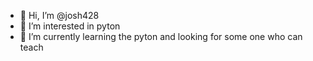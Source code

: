 - 👋 Hi, I’m @josh428
- 👀 I’m interested in pyton
- 🌱 I’m currently learning the pyton and looking for some one who can teach 



<!---
josh428/josh428 is a ✨ special ✨ repository because its `README.md` (this file) appears on your GitHub profile.
You can click the Preview link to take a look at your changes.
--->
